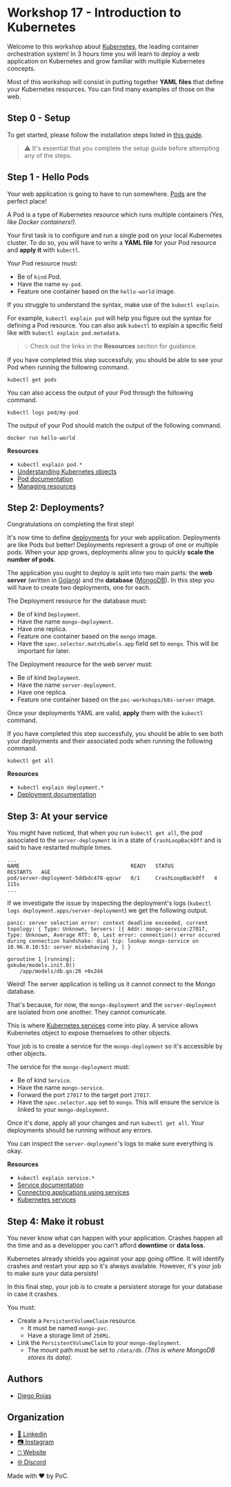 # Workshop 17 - Introduction to Kubernetes

Welcome to this workshop about [Kubernetes](https://kubernetes.io/), the leading container orchestration system! In 3 hours time you will learn to deploy a web application on Kubernetes and grow familiar with multiple Kubernetes concepts.

Most of this workshop will consist in putting together **YAML files** that define your Kubernetes resources. You can find many examples of those on the web.

## Step 0 - Setup

To get started, please follow the installation steps listed in [this guide](./SETUP.md).

> :warning: It's essential that you complete the setup guide before attempting any of the steps.

## Step 1 - Hello Pods

Your web application is going to have to run somewhere. [Pods](https://kubernetes.io/fr/docs/concepts/workloads/pods/) are the perfect place!

A Pod is a type of Kubernetes resource which runs multiple containers *(Yes, like Docker containers!)*.

Your first task is to configure and run a single pod on your local Kubernetes cluster. To do so, you will have to write a **YAML file** for your Pod resource and **apply it** with `kubectl`.

Your Pod resource must:

- Be of `kind` Pod.
- Have the name `my-pod`.
- Feature one container based on the `hello-world` image.

If you struggle to understand the syntax, make use of the `kubectl explain`.

For example, `kubectl explain pod` will help you figure out the syntax for defining a Pod resource. You can also ask `kubectl` to explain a specific field like with `kubectl explain pod.metadata`.

> :bulb: Check out the links in the **Resources** section for guidance.

If you have completed this step successfuly, you should be able to see your Pod when running the following command.

```
kubectl get pods
```

You can also access the output of your Pod through the following command.

```
kubectl logs pod/my-pod
```

The output of your Pod should match the output of the following command.

```
docker run hello-world
```

**Resources**

- `kubectl explain pod.*`
- [Understanding Kubernetes objects](https://kubernetes.io/docs/concepts/overview/working-with-objects/kubernetes-objects/)
- [Pod documentation](https://kubernetes.io/docs/concepts/workloads/pods/)
- [Managing resources](https://kubernetes.io/docs/concepts/cluster-administration/manage-deployment/)

## Step 2: Deployments?

Congratulations on completing the first step!

It's now time to define [deployments](https://kubernetes.io/docs/concepts/workloads/controllers/deployment/) for your web application. Deployments are like Pods but better! Deployments represent a group of one or multiple pods. When your app grows, deployments allow you to quickly **scale the number of pods**.

The application you ought to deploy is split into two main parts: the **web server** (written in [Golang](https://golang.org/)) and the **database** ([MongoDB](https://www.mongodb.com/cloud/atlas/lp/try2?utm_source=google&utm_campaign=gs_emea_france_search_core_brand_atlas_desktop&utm_term=mongodb&utm_medium=cpc_paid_search&utm_ad=e&utm_ad_campaign_id=12212624521)). In this step you will have to create two deployments, one for each.

The Deployment resource for the database must:

- Be of kind `Deployment`.
- Have the name `mongo-deployment`.
- Have one replica.
- Feature one container based on the `mongo` image.
- Have the `spec.selector.matchLabels.app` field set to `mongo`. This will be important for later.

The Deployment resource for the web server must:

- Be of kind `Deployment`.
- Have the name `server-deployment`.
- Have one replica.
- Feature one container based on the `poc-workshops/k8s-server` image.

Once your deployments YAML are valid, **apply** them with the `kubectl` command.

If you have completed this step successfuly, you should be able to see both your deployments and their associated pods when running the following command.

```
kubectl get all
```

**Resources**

- `kubectl explain deployment.*`
- [Deployment documentation](https://kubernetes.io/docs/concepts/workloads/controllers/deployment/)

## Step 3: At your service

You might have noticed, that when you run `kubectl get all`, the pod associated to the `server-deployment` is in a state of `CrashLoopBackOff` and is said to have restarted multiple times.

```
...
NAME                                    READY   STATUS             RESTARTS   AGE
pod/server-deployment-5ddbdc478-qqcwr   0/1     CrashLoopBackOff   4          115s
...
```

If we investigate the issue by inspecting the deployment's logs  (`kubectl logs deployment.apps/server-deployment`)  we get the following output.

```
panic: server selection error: context deadline exceeded, current topology: { Type: Unknown, Servers: [{ Addr: mongo-service:27017, Type: Unknown, Average RTT: 0, Last error: connection() error occured during connection handshake: dial tcp: lookup mongo-service on 10.96.0.10:53: server misbehaving }, ] }

goroutine 1 [running]:
gokube/models.init.0()
	/app/models/db.go:26 +0x2d4
```

Weird! The server application is telling us it cannot connect to the Mongo database.

That's because, for now, the `mongo-deployment` and the `server-deployment` are isolated from one another. They cannot comunicate.

This is where [Kubernetes services](https://kubernetes.io/docs/concepts/services-networking/service/) come into play. A service allows Kubernetes object to expose themselves to other objects.

Your job is to create a service for the `mongo-deployment` so it's accessible by other objects.

The service for the `mongo-deployment` must:

- Be of kind `Service`.
- Have the name `mongo-service`.
- Forward the port `27017` to the target port `27017`.
- Have the `spec.selector.app` set to `mongo`. This will ensure the service is linked to your `mongo-deployment`.

Once it's done, apply all your changes and run `kubectl get all`. Your deployments should be running without any errors.

You can inspect the `server-deployment`'s logs to make sure everything is okay.

**Resources**

- `kubectl explain service.*`
- [Service documentation](https://kubernetes.io/docs/concepts/services-networking/service/)
- [Connecting applications using services](https://kubernetes.io/docs/concepts/services-networking/connect-applications-service/)
- [Kubernetes services](https://www.bmc.com/blogs/kubernetes-services/)

## Step 4: Make it robust

You never know what can happen with your application. Crashes happen all the time and as a developper you can't afford **downtime** or **data loss**.

Kubernetes already shields you against your app going offline. It will identify crashes and restart your app so it's always available. However, it's your job to make sure your data persists!

In this final step, your job is to create a persistent storage for your database in case it crashes.

You must:

- Create a `PersistentVolumeClaim` resource.
  - It must be named `mongo-pvc`.
  - Have a storage limit of `256Mi`.
- Link the `PersistentVolumeClaim` to your `mongo-deployment`.
  - The mount path must be set to `/data/db`. *(This is where MongoDB stores its data)*.


## Authors
- [Diego Rojas](https://github.com/rojasdiegopro/)

## Organization

- [📒 Linkedin](https://www.linkedin.com/company/pocinnovation/mycompany/)
- [📷 Instagram](https://www.instagram.com/pocinnovation/)
- [🖱️ Website](https://www.poc-innovation.fr/)
- [🌐 Discord](https://discord.gg/Yqq2ADGDS7)

Made with :heart: by PoC.
